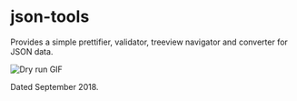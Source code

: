 # json-tools
Provides a simple prettifier, validator, treeview navigator and converter for JSON data.

![Dry run GIF](sample.gif)

Dated September 2018.
